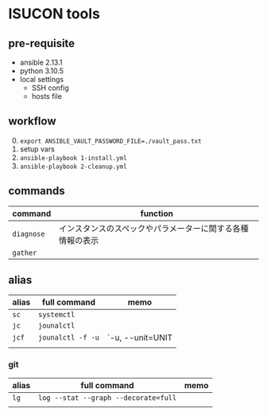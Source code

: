 # ISUCON tools

## pre-requisite
- ansible 2.13.1
- python 3.10.5
- local settings
  - SSH config
  - hosts file

## workflow
0. `export ANSIBLE_VAULT_PASSWORD_FILE=./vault_pass.txt`
1. setup vars
2. `ansible-playbook 1-install.yml`
3. `ansible-playbook 2-cleanup.yml`

## commands
| command    | function                      |
| ---------- | ----------------------------- |
| `diagnose` | インスタンスのスペックやパラメーターに関する各種情報の表示 |
|      `gather`      |                               |

## alias
| alias | full command      | memo             |
| ----- | ----------------- | ---------------- |
| `sc`  | `systemctl`       |                  |
| `jc`  | `jounalctl`       |                  |
| `jcf` | `jounalctl -f -u` | `-u, --unit=UNIT|PATTERN`: `jcf nginx` |
|       |                   |                  |

### git
| alias | full command                         | memo |
| ----- | ------------------------------------ | ---- |
| `lg ` | `log --stat --graph --decorate=full` |      |
|       |                                      |      |